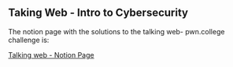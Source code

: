 ## Taking Web - Intro to Cybersecurity

The notion page with the solutions to the talking web- pwn.college challenge is:

[Talking web - Notion Page](https://www.notion.so/Talking-Web-pwn-college-42c9baafcbbf4e399391469a58770549?pvs=4)